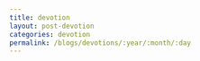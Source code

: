 ```yaml
---
title: devotion
layout: post-devotion
categories: devotion
permalink: /blogs/devotions/:year/:month/:day
---
```

